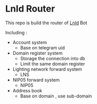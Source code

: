 # LnId Router

This repo is build the router of [LnId](https://t.me/lnlinker_bot) Bot

Including : 

- Account system 
    - Base on telegram uid
- Domain register system
    - Storage the connection into db
    - Limit the same domain register
- Lighting network forward system
    - LNS
- NIP05 forward system
    - NIP05
- Address book
    - Base on domain , use sub-domain
